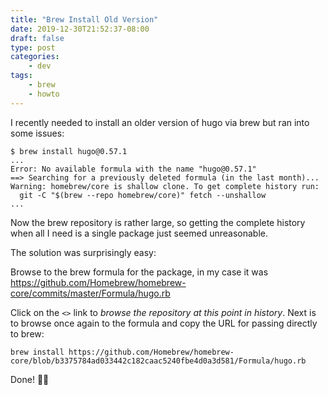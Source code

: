 ```yaml
---
title: "Brew Install Old Version"
date: 2019-12-30T21:52:37-08:00
draft: false
type: post
categories:
    - dev
tags:
    - brew
    - howto
---
```


I recently needed to install an older version of hugo via brew but ran into some issues:

```
$ brew install hugo@0.57.1
...
Error: No available formula with the name "hugo@0.57.1" 
==> Searching for a previously deleted formula (in the last month)...
Warning: homebrew/core is shallow clone. To get complete history run:
  git -C "$(brew --repo homebrew/core)" fetch --unshallow
...
```

Now the brew repository is rather large, so getting the complete history when all I need is a single package just seemed unreasonable.

The solution was surprisingly easy:

Browse to the brew formula for the package, in my case it was https://github.com/Homebrew/homebrew-core/commits/master/Formula/hugo.rb

Click on the `<>` link to *browse the repository at this point in history*.  Next is to browse once again to the formula and copy the URL for passing directly to brew:

`brew install https://github.com/Homebrew/homebrew-core/blob/b3375784ad033442c182caac5240fbe4d0a3d581/Formula/hugo.rb`

Done! 👍🏻
